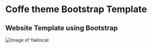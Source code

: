 # Coffe theme Bootstrap Template

## Website Template using Bootstrap

![Image of Yaktocat](https://github.com/yevheniia01/bootstrap_template/blob/master/images/coffe-template.PNG)
